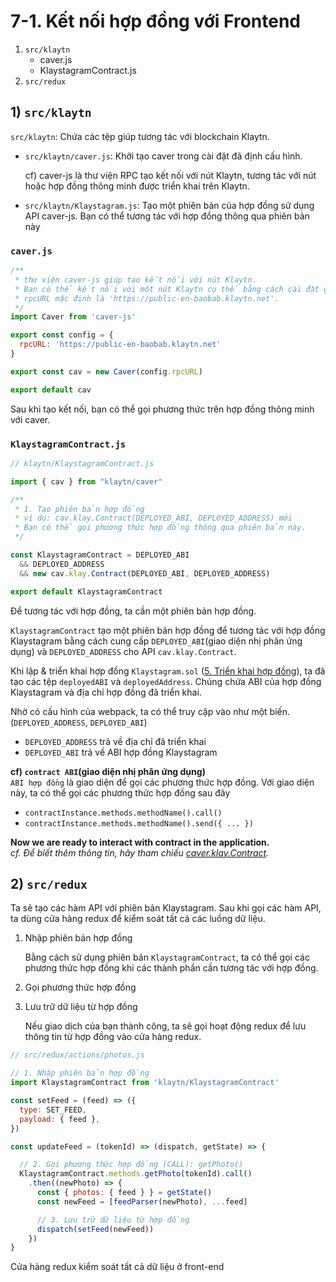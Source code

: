 # 7-1. Kết nối hợp đồng với Frontend <a id="7-1-connect-contract-to-frontend"></a>

1. `src/klaytn`
   * caver.js
   * KlaystagramContract.js
2. `src/redux`

## 1\) `src/klaytn` <a id="1-src-klaytn"></a>

`src/klaytn`: Chứa các tệp giúp tương tác với blockchain Klaytn.

* `src/klaytn/caver.js`: Khởi tạo caver trong cài đặt đã định cấu hình.

  cf\) caver-js là thư viện RPC tạo kết nối với nút Klaytn, tương tác với nút hoặc hợp đồng thông minh được triển khai trên Klaytn.

* `src/klaytn/Klaystagram.js`: Tạo một phiên bản của hợp đồng sử dụng API caver-js. Bạn có thể tương tác với hợp đồng thông qua phiên bản này

### `caver.js` <a id="caver-js"></a>

```javascript
/**
 * thư viện caver-js giúp tạo kết nối với nút Klaytn.
 * Bạn có thể kết nối với một nút Klaytn cụ thể bằng cách cài đặt giá trị 'rpcURL'.
 * rpcURL mặc định là 'https://public-en-baobab.klaytn.net'.
 */
import Caver from 'caver-js'

export const config = {
  rpcURL: 'https://public-en-baobab.klaytn.net'
}

export const cav = new Caver(config.rpcURL)

export default cav
```

Sau khi tạo kết nối, bạn có thể gọi phương thức trên hợp đồng thông minh với caver.

### `KlaystagramContract.js` <a id="klaystagramcontract-js"></a>

```javascript
// klaytn/KlaystagramContract.js

import { cav } from "klaytn/caver"

/**
 * 1. Tạo phiên bản hợp đồng
 * ví dụ: cav.klay.Contract(DEPLOYED_ABI, DEPLOYED_ADDRESS) mới
 * Bạn có thể gọi phương thức hợp đồng thông qua phiên bản này.
 */

const KlaystagramContract = DEPLOYED_ABI
  && DEPLOYED_ADDRESS
  && new cav.klay.Contract(DEPLOYED_ABI, DEPLOYED_ADDRESS)

export default KlaystagramContract
```

Để tương tác với hợp đồng, ta cần một phiên bản hợp đồng.

`KlaystagramContract` tạo một phiên bản hợp đồng để tương tác với hợp đồng Klaystagram bằng cách cung cấp `DEPLOYED_ABI`\(giao diện nhị phân ứng dụng\) và `DEPLOYED_ADDRESS` cho API `cav.klay.Contract`.

Khi lập & triển khai hợp đồng `Klaystagram.sol` \([5. Triển khai hợp đồng](../5.-deploy-contract.md)\), ta đã tạo các tệp `deployedABI` và `deployedAddress`. Chúng chứa ABI của hợp đồng Klaystagram và địa chỉ hợp đồng đã triển khai.

Nhờ có cấu hình của webpack, ta có thể truy cập vào như một biến.\(`DEPLOYED_ADDRESS`, `DEPLOYED_ABI`\)

* `DEPLOYED_ADDRESS` trả về địa chỉ đã triển khai
* `DEPLOYED_ABI` trả về ABI hợp đồng Klaystagram

**cf\) `contract ABI`\(giao diện nhị phân ứng dụng\)**  
`ABI hợp đồng` là giao diện để gọi các phương thức hợp đồng. Với giao diện này, ta có thể gọi các phương thức hợp đồng sau đây

* `contractInstance.methods.methodName().call()`
* `contractInstance.methods.methodName().send({ ... })`

**Now we are ready to interact with contract in the application.**  
_cf. Để biết thêm thông tin, hãy tham chiếu_ [_caver.klay.Contract_](../../../sdk/caver-js/v1.4.1/api-references/caver.klay.Contract.md)_._

## 2\) `src/redux` <a id="2-src-redux"></a>

Ta sẽ tạo các hàm API với phiên bản Klaystagram. Sau khi gọi các hàm API, ta dùng cửa hàng redux để kiểm soát tất cả các luồng dữ liệu.

1. Nhập phiên bản hợp đồng

   Bằng cách sử dụng phiên bản `KlaystagramContract`, ta có thể gọi các phương thức hợp đồng khi các thành phần cần tương tác với hợp đồng.

2. Gọi phương thức hợp đồng
3. Lưu trữ dữ liệu từ hợp đồng

   Nếu giao dịch của bạn thành công, ta sẽ gọi hoạt động redux để lưu thông tin từ hợp đồng vào cửa hàng redux.

```javascript
// src/redux/actions/photos.js

// 1. Nhập phiên bản hợp đồng
import KlaystagramContract from 'klaytn/KlaystagramContract'

const setFeed = (feed) => ({
  type: SET_FEED,
  payload: { feed },
})

const updateFeed = (tokenId) => (dispatch, getState) => {

  // 2. Gọi phương thức hợp đồng (CALL): getPhoto()
  KlaystagramContract.methods.getPhoto(tokenId).call()
    .then((newPhoto) => {
      const { photos: { feed } } = getState()
      const newFeed = [feedParser(newPhoto), ...feed]

      // 3. Lưu trữ dữ liệu từ hợp đồng
      dispatch(setFeed(newFeed))
    })
}
```

Cửa hàng redux kiểm soát tất cả dữ liệu ở front-end

